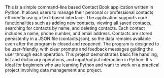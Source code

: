 This is a simple command-line based Contact Book application written in Python. It allows users to manage their personal or professional contacts efficiently using a text-based interface. The application supports core functionalities such as adding new contacts, viewing all saved contacts, searching for contacts by name, and deleting contacts. Each contact includes a name, phone number, and email address. Contacts are stored persistently in a JSON file (contacts.json), so the data remains available even after the program is closed and reopened. The program is designed to be user-friendly, with clear prompts and feedback messages guiding the user through each operation. This project demonstrates basic file handling, list and dictionary operations, and input/output interaction in Python. It's ideal for beginners who are learning Python and want to work on a practical project involving data management and project.
